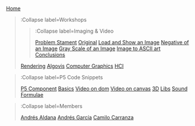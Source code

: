 [Home](/)

> :Collapse label=Workshops
> 
> > :Collapse label=Imaging & Video
> >
> > [Problem Stament](/docs/workshops/problems_first_workshop)
> > [Original](/docs/workshops/imaging)
> > [Load and Show an Image](/docs/workshops/load_image)
> > [Negative of an Image](/docs/workshops/negative_image)
> > [Gray Scale of an Image](/docs/workshops/gray_scale_image)
> > [Image to ASCII art](/docs/workshops/ascii_art_image)
> > [Conclusions](/docs/workshops/conclusions_w1)
> 
> [Rendering](/docs/workshops/rendering)
> [Algovis](/docs/workshops/algovis)
> [Computer Graphics](/docs/workshops/cg)
> [HCI](/docs/workshops/hci)

> :Collapse label=P5 Code Snippets
> 
> [P5 Component](/docs/snippets/component)
> [Basics](/docs/snippets/basic)
> [Video on dom](/docs/snippets/video-dom)
> [Video on canvas](/docs/snippets/video-canvas)
> [3D](/docs/snippets/3d)
> [Libs](/docs/snippets/lib)
> [Sound](/docs/snippets/sound)
> [Formulae](/docs/snippets/formulae)

> :Collapse label=Members
> 
> [Andrés Aldana](/docs/members/andres-aldana)
> [Andrés García](/docs/members/andres-garcia)
> [Camilo Carranza](/docs/members/camilo-carranza)